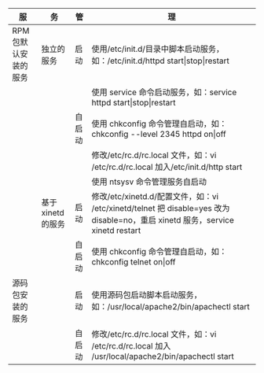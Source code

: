 | 服                   | 务                 | 管     | 理                                                                                                                             |
| -------------------- | ------------------ | ------ | ------------------------------------------------------------------------------------------------------------------------------ |
| RPM 包默认安装的服务 | 独立的服务         | 启动   | 使用/etc/init.d/目录中脚本启动服务，如：/etc/init.d/httpd start\|stop\|restart                                                 |
|                      |                    |        | 使用 service 命令启动服务，如：service httpd start\|stop\|restart                                                              |
|                      |                    | 自启动 | 使用 chkconfig 命令管理自启动，如：chkconfig --level 2345 httpd on\|off                                                        |
|                      |                    |        | 修改/etc/rc.d/rc.local 文件，如：vi /etc/rc.d/rc.local 加入/etc/init.d/http start                                              |
|                      |                    |        | 使用 ntsysv 命令管理服务自启动                                                                                                 |
|                      | 基于 xinetd 的服务 | 启动   | 修改/etc/xinetd.d/配置文件，如：vi /etc/xinetd/telnet 把 disable=yes 改为 disable=no，重启 xinetd 服务，service xinetd restart |
|                      |                    | 自启动 | 使用 chkconfig 命令管理自启动，如：chkconfig telnet on\|off                                                                    |
| 源码包安装的服务     |                    | 启动   | 使用源码包启动脚本启动服务，如：/usr/local/apache2/bin/apachectl start                                                         |
|                      |                    | 自启动 | 修改/etc/rc.d/rc.local 文件，如：vi /etc/rc.d/rc.local 加入 /usr/local/apache2/bin/apachectl start                             |
